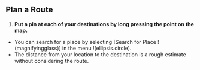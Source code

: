 ## Plan a Route
1. **Put a pin at each of your destinations by long pressing the point on the map.**
  * You can search for a place by selecting [Search for Place !(magnifyingglass)] in the menu !(ellipsis.circle).
  * The distance from your location to the destination is a rough estimate without considering the route.
